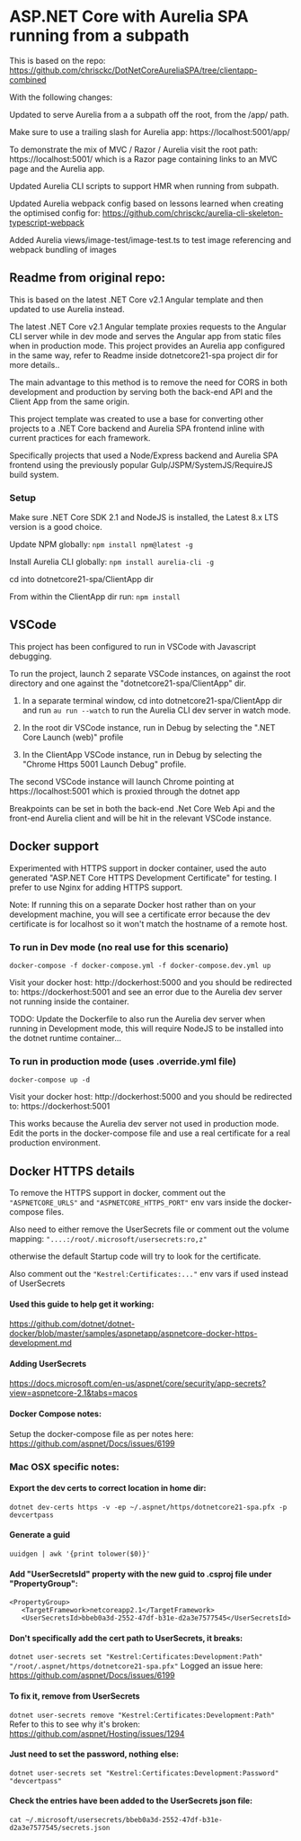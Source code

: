 # ASP.NET Core with Aurelia SPA running from a subpath

This is based on the repo:
https://github.com/chrisckc/DotNetCoreAureliaSPA/tree/clientapp-combined

With the following changes:

Updated to serve Aurelia from a a subpath off the root, from the /app/ path.

Make sure to use a trailing slash for Aurelia app: https://localhost:5001/app/

To demonstrate the mix of MVC / Razor / Aurelia visit the root path: https://localhost:5001/ which is a Razor page containing links to an MVC page and the Aurelia app.

Updated Aurelia CLI scripts to support HMR when running from subpath.

Updated Aurelia webpack config based on lessons learned when creating the optimised config for: https://github.com/chrisckc/aurelia-cli-skeleton-typescript-webpack

Added Aurelia views/image-test/image-test.ts to test image referencing and webpack bundling of images

Readme from original repo:
------------------

This is based on the latest .NET Core v2.1 Angular template and then updated to use Aurelia instead.

The latest .NET Core v2.1 Angular template proxies requests to the Angular CLI server while in dev mode and serves the Angular app from static files when in production mode.
This project provides an Aurelia app configured in the same way, refer to Readme inside dotnetcore21-spa project dir for more details..

The main advantage to this method is to remove the need for CORS in both development and production by serving both the back-end API and the Client App from the same origin.

This project template was created to use a base for converting other projects to a .NET Core backend and Aurelia SPA frontend inline with current practices for each framework.

Specifically projects that used a Node/Express backend and Aurelia SPA frontend using the previously popular Gulp/JSPM/SystemJS/RequireJS build system.

### Setup

Make sure .NET Core SDK 2.1 and NodeJS is installed, the Latest 8.x LTS version is a good choice.

Update NPM globally:
```npm install npm@latest -g```

Install Aurelia CLI globally:
```npm install aurelia-cli -g```

cd into dotnetcore21-spa/ClientApp dir

From within the ClientApp dir run:
```npm install```


## VSCode

This project has been configured to run in VSCode with Javascript debugging.

To run the project, launch 2 separate VSCode instances, on against the root directory and one against the "dotnetcore21-spa/ClientApp" dir.

1. In a separate terminal window, cd into dotnetcore21-spa/ClientApp dir and run ```au run --watch``` to run the Aurelia CLI dev server in watch mode.

2. In the root dir VSCode instance, run in Debug by selecting the ".NET Core Launch (web)" profile

3. In the ClientApp VSCode instance, run in Debug by selecting the "Chrome Https 5001 Launch Debug" profile.

The second VSCode instance will launch Chrome pointing at https://localhost:5001 which is proxied through the dotnet app

Breakpoints can be set in both the back-end .Net Core Web Api and the front-end Aurelia client and will be hit in the relevant VSCode instance.

## Docker support

Experimented with HTTPS support in docker container, used the auto generated "ASP.NET Core HTTPS Development Certificate" for testing. I prefer to use Nginx for adding HTTPS support.

Note: If running this on a separate Docker host rather than on your development machine, you will see a certificate error because the dev certificate is for localhost so it won't match the hostname of a remote host.

### To run in Dev mode (no real use for this scenario)
```docker-compose -f docker-compose.yml -f docker-compose.dev.yml up```

Visit your docker host:
http://dockerhost:5000
and you should be redirected to:
https://dockerhost:5001 and see an error due to the Aurelia dev server not running inside the container.

TODO: Update the Dockerfile to also run the Aurelia dev server when running in Development mode, this will require NodeJS to be installed into the dotnet runtime container...


### To run in production mode (uses .override.yml file)
```docker-compose up -d```

Visit your docker host:
http://dockerhost:5000
and you should be redirected to:
https://dockerhost:5001

This works because the Aurelia dev server not used in production mode.
Edit the ports in the docker-compose file and use a real certificate for a real production environment.

## Docker HTTPS details

To remove the HTTPS support in docker, comment out the ```"ASPNETCORE_URLS"``` and ```"ASPNETCORE_HTTPS_PORT"``` env vars inside the docker-compose files.

Also need to either remove the UserSecrets file or comment out the volume mapping:
```"....:/root/.microsoft/usersecrets:ro,z"```

otherwise the default Startup code will try to look for the certificate.

Also comment out the ```"Kestrel:Certificates:..."``` env vars if used instead of UserSecrets

#### Used this guide to help get it working:
https://github.com/dotnet/dotnet-docker/blob/master/samples/aspnetapp/aspnetcore-docker-https-development.md

#### Adding UserSecrets
https://docs.microsoft.com/en-us/aspnet/core/security/app-secrets?view=aspnetcore-2.1&tabs=macos

#### Docker Compose notes:
Setup the docker-compose file as per notes here:
https://github.com/aspnet/Docs/issues/6199

### Mac OSX specific notes:

#### Export the dev certs to correct location in home dir:
```dotnet dev-certs https -v -ep ~/.aspnet/https/dotnetcore21-spa.pfx -p devcertpass```

#### Generate a guid
```uuidgen | awk '{print tolower($0)}'```

#### Add "UserSecretsId" property with the new guid to .csproj file under "PropertyGroup":
 ```
 <PropertyGroup>
    <TargetFramework>netcoreapp2.1</TargetFramework>
    <UserSecretsId>bbeb0a3d-2552-47df-b31e-d2a3e7577545</UserSecretsId>
```

#### Don't specifically add the cert path to UserSecrets, it breaks:
```dotnet user-secrets set "Kestrel:Certificates:Development:Path" "/root/.aspnet/https/dotnetcore21-spa.pfx"```
Logged an issue here: https://github.com/aspnet/Docs/issues/6199
#### To fix it, remove from UserSecrets
```dotnet user-secrets remove "Kestrel:Certificates:Development:Path"```
Refer to this to see why it's broken: https://github.com/aspnet/Hosting/issues/1294

#### Just need to set the password, nothing else:
```dotnet user-secrets set "Kestrel:Certificates:Development:Password" "devcertpass"```

#### Check the entries have been added to the UserSecrets json file:
```cat ~/.microsoft/usersecrets/bbeb0a3d-2552-47df-b31e-d2a3e7577545/secrets.json ```


